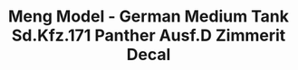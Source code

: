 ---
layout: product
title: "Meng Model - German Medium Tank Sd.Kfz.171 Panther Ausf.D Zimmerit Decal"
price: "1500" 
desc: "N/A"
img_path: "/assets/img/MM-SPS-058.webp"
brand: "N/A"
available: false
special_offer: false
new: false
soon: false
cat: "010000"
subcat: "011000"
subsubcat: "0N/A"
sifra: "MM-SPS-058"
popular: false
---